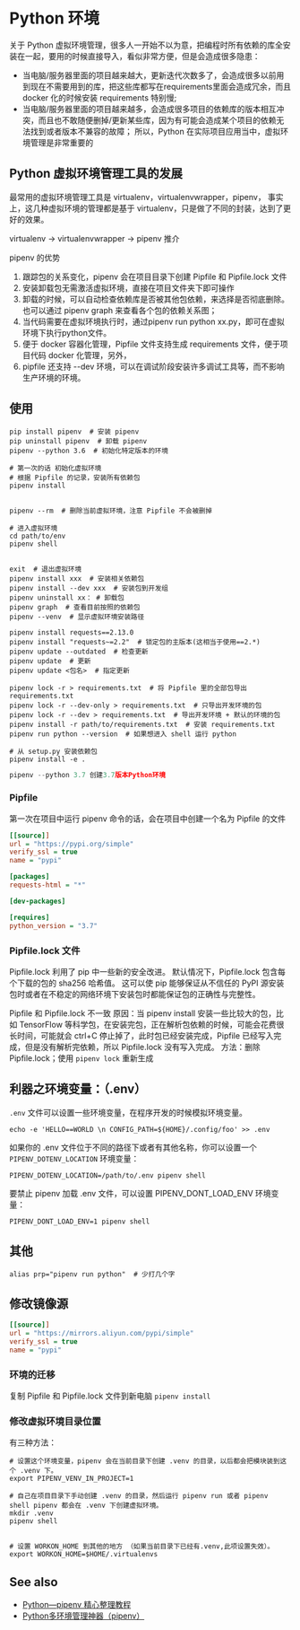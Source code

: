 # Python 环境

关于 Python 虚拟环境管理，很多人一开始不以为意，把编程时所有依赖的库全安装在一起，要用的时候直接导入，看似非常方便，但是会造成很多隐患：

- 当电脑/服务器里面的项目越来越大，更新迭代次数多了，会造成很多以前用到现在不需要用到的库，把这些库都写在requirements里面会造成冗余，而且 docker 化的时候安装 requirements 特别慢;
- 当电脑/服务器里面的项目越来越多，会造成很多项目的依赖库的版本相互冲突，而且也不敢随便删掉/更新某些库，因为有可能会造成某个项目的依赖无法找到或者版本不兼容的故障； 所以，Python 在实际项目应用当中，虚拟环境管理是非常重要的

## Python 虚拟环境管理工具的发展

最常用的虚拟环境管理工具是 virtualenv，virtualenvwrapper，pipenv，
事实上，这几种虚拟环境的管理都是基于 virtualenv，只是做了不同的封装，达到了更好的效果。

virtualenv -> virtualenvwrapper  -> pipenv 推介

pipenv 的优势

1. 跟踪包的关系变化，pipenv 会在项目目录下创建 Pipfile 和 Pipfile.lock 文件
2. 安装卸载包无需激活虚拟环境，直接在项目文件夹下即可操作
3. 卸载的时候，可以自动检查依赖库是否被其他包依赖，来选择是否彻底删除。也可以通过 pipenv graph 来查看各个包的依赖关系图；
4. 当代码需要在虚拟环境执行时，通过pipenv run python xx.py，即可在虚拟环境下执行python文件。
5. 便于 docker 容器化管理，Pipfile 文件支持生成 requirements 文件，便于项目代码 docker 化管理，另外，
6. pipfile 还支持 --dev 环境，可以在调试阶段安装许多调试工具等，而不影响生产环境的环境。

## 使用

```shell
pip install pipenv  # 安装 pipenv
pip uninstall pipenv  # 卸载 pipenv
pipenv --python 3.6  # 初始化特定版本的环境

# 第一次的话 初始化虚拟环境
# 根据 Pipfile 的记录，安装所有依赖包
pipenv install  


pipenv --rm  # 删除当前虚拟环境，注意 Pipfile 不会被删掉

# 进入虚拟环境
cd path/to/env
pipenv shell  


exit  # 退出虚拟环境
pipenv install xxx  # 安装相关依赖包
pipenv install --dev xxx  # 安装包到开发组
pipenv uninstall xx： # 卸载包
pipenv graph  # 查看目前按照的依赖包
pipenv --venv  # 显示虚拟环境安装路径

pipenv install requests==2.13.0
pipenv install "requests~=2.2"  # 锁定包的主版本(这相当于使用==2.*)
pipenv update --outdated  # 检查更新
pipenv update  # 更新
pipenv update <包名>  # 指定更新

pipenv lock -r > requirements.txt  # 将 Pipfile 里的全部包导出 requirements.txt
pipenv lock -r --dev-only > requirements.txt  # 只导出开发环境的包
pipenv lock -r --dev > requirements.txt  # 导出开发环境 + 默认的环境的包
pipenv install -r path/to/requirements.txt  # 安装 requirements.txt
pipenv run python --version  # 如果想进入 shell 运行 python

# 从 setup.py 安装依赖包
pipenv install -e .
```

```python
pipenv --python 3.7 创建3.7版本Python环境
```

### Pipfile

第一次在项目中运行 pipenv 命令的话，会在项目中创建一个名为 Pipfile 的文件

```ini
[[source]]
url = "https://pypi.org/simple"
verify_ssl = true
name = "pypi"

[packages]
requests-html = "*"

[dev-packages]

[requires]
python_version = "3.7"
```

### Pipfile.lock 文件

Pipfile.lock 利用了 pip 中一些新的安全改进。
默认情况下，Pipfile.lock 包含每个下载的包的 sha256 哈希值。
这可以使 pip 能够保证从不信任的 PyPI 源安装包时或者在不稳定的网络环境下安装包时都能保证包的正确性与完整性。

Pipfile 和 Pipfile.lock 不一致
原因：当 pipenv install 安装一些比较大的包，比如 TensorFlow 等科学包，在安装完包，正在解析包依赖的时候，可能会花费很长时间，可能就会 ctrl+C 停止掉了，此时包已经安装完成，Pipfile 已经写入完成，但是没有解析完依赖，所以 Pipfile.lock 没有写入完成。
方法：删除 Pipfile.lock；使用 `pipenv lock` 重新生成

## 利器之环境变量：（.env）

`.env` 文件可以设置一些环境变量，在程序开发的时候模拟环境变量。

```shell
echo -e 'HELLO==WORLD \n CONFIG_PATH=${HOME}/.config/foo' >> .env 
```

如果你的 .env 文件位于不同的路径下或者有其他名称，你可以设置一个 `PIPENV_DOTENV_LOCATION` 环境变量：

```shell
PIPENV_DOTENV_LOCATION=/path/to/.env pipenv shell
```

要禁止 pipenv 加载 .env 文件，可以设置 PIPENV_DONT_LOAD_ENV 环境变量：

```shell
PIPENV_DONT_LOAD_ENV=1 pipenv shell
```

## 其他

```shell
alias prp="pipenv run python"  # 少打几个字
```

## 修改镜像源

```ini
[[source]]
url = "https://mirrors.aliyun.com/pypi/simple"
verify_ssl = true
name = "pypi"
```

### 环境的迁移

复制 Pipfile 和 Pipfile.lock 文件到新电脑 `pipenv install`

### 修改虚拟环境目录位置

有三种方法：

```shell
# 设置这个环境变量，pipenv 会在当前目录下创建 .venv 的目录，以后都会把模块装到这个 .venv 下。
export PIPENV_VENV_IN_PROJECT=1

# 自己在项目目录下手动创建 .venv 的目录，然后运行 pipenv run 或者 pipenv shell pipenv 都会在 .venv 下创建虚拟环境。
mkdir .venv
pipenv shell


# 设置 WORKON_HOME 到其他的地方 （如果当前目录下已经有.venv,此项设置失效）。
export WORKON_HOME=$HOME/.virtualenvs
```

## See also

- [Python—pipenv 精心整理教程](https://juejin.cn/post/6844904202737713160)
- [Python多环境管理神器（pipenv）](https://www.cnblogs.com/doublexi/p/15791048.html)